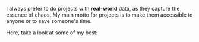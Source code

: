 
I always prefer to do projects with __real-world__ data, as they capture the essence of chaos. My main motto for projects is to make them accessible to anyone or to save someone's time.

Here, take a look at some of my best:
